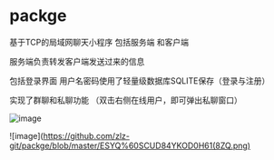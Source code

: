 # packge

基于TCP的局域网聊天小程序  包括服务端 和客户端 

服务端负责转发客户端发送过来的信息

包括登录界面 用户名密码使用了轻量级数据库SQLITE保存（登录与注册）

实现了群聊和私聊功能 （双击右侧在线用户，即可弹出私聊窗口）

![image](https://github.com/zlz-git/packge/blob/master/76Z%244E%7BI%40%7D2OWHI038A%5D%5D6F.png)

![image](https://github.com/zlz-git/packge/blob/master/ESYQ%60SCUD84YKOD0H61(8ZQ.png)
